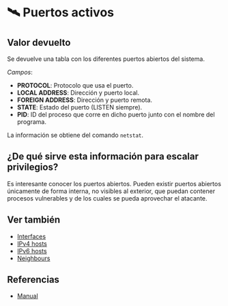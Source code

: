 # 🛰️ Puertos activos

## Valor devuelto
Se devuelve una tabla con los diferentes puertos abiertos del sistema.

*Campos*:
- **PROTOCOL**: Protocolo que usa el puerto.
- **LOCAL ADDRESS**: Dirección y puerto local.
- **FOREIGN ADDRESS**: Dirección y puerto remota.
- **STATE**: Estado del puerto (LISTEN siempre).
- **PID**: ID del proceso que corre en dicho puerto junto con el nombre del programa.

La información se obtiene del comando `netstat`.

## ¿De qué sirve esta información para escalar privilegios?
Es interesante conocer los puertos abiertos. Pueden existir puertos abiertos únicamente de forma interna, no visibles al exterior, que puedan contener procesos vulnerables y de los cuales se pueda aprovechar el atacante.

## Ver también
- [Interfaces](interfaces)
- [IPv4 hosts](ipv4)
- [IPv6 hosts](ipv6)
- [Neighbours](neighbours)

## Referencias
- [Manual](https://linux.die.net/man/8/netstat)